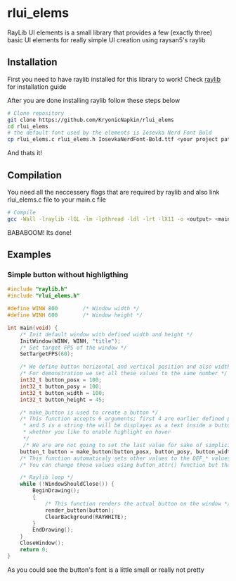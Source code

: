 # rlui_elems
RayLib UI elements is a small library that provides a few (exactly three) basic UI elements for really simple UI creation using raysan5's raylib

## Installation
First you need to have raylib installed for this library to work!
Check [raylib](https://github.com/raysan5/raylib/wiki/Working-on-GNU-Linux) for installation guide

After you are done installing raylib follow these steps below
```bash
# Clone repository
git clone https://github.com/KryonicNapkin/rlui_elems
cd rlui_elems
# the default font used by the elements is Iosevka Nerd Font Bold
cp rlui_elems.c rlui_elems.h IosevkaNerdFont-Bold.ttf <your project path>/
```

And thats it!

## Compilation
You need all the neccessery flags that are required by raylib and also link rlui_elems.c file to your main.c file 
```bash
# Compile
gcc -Wall -lraylib -lGL -lm -lpthread -ldl -lrt -lX11 -o <output> <main_file> rlui_elems.c
```

BABABOOM! Its done!

## Examples
### Simple button without highligthing
```C
#include "raylib.h"
#include "rlui_elems.h"

#define WINW 800        /* Window width */
#define WINH 600        /* Window height */

int main(void) {
    /* Init default window with defined width and height */
    InitWindow(WINW, WINH, "title");
    /* Set target FPS of the window */
    SetTargetFPS(60);

    /* We define button horizontal and vertical position and also width and height */
    /* For demonstration we set all these values to the same number */
    int32_t button_posx = 100;
    int32_t button_posy = 100;
    int32_t button_width = 100;
    int32_t button_height = 45;

    /* make_button is used to create a button */
    /* This function accepts 6 arguments; first 4 are earlier defined positions and dimensions
     * and 5 is a string the will be displayes as a text inside a button, the 6 argument is
     * whether you like to enable highlight on hover 
     */
     /* We are are not going to set the last value for sake of simplicity */
    button_t button = make_button(button_posx, button_posy, button_width, button_height, "demo", 0);
    /* This function automaticaly sets other values to the DEF_* values in the rlui_elems.h file */
    /* You can change these values using button_attr() function but that will be shown in another example */

    /* Raylib loop */
    while (!WindowShouldClose()) {
        BeginDrawing(); 
        {
            /* This function renders the actual button on the window */
            render_button(button);
            ClearBackground(RAYWHITE);
        }
        EndDrawing();
    }
    CloseWindow();
    return 0;
}
```

As you could see the button's font is a little small or really not pretty


